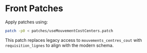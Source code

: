 # Front Patches

Apply patches using:

```bash
patch -p0 < patches/useMouvementCostCenters.patch
```

This patch replaces legacy access to `mouvements_centres_cout` with `requisition_lignes` to align with the modern schema.

